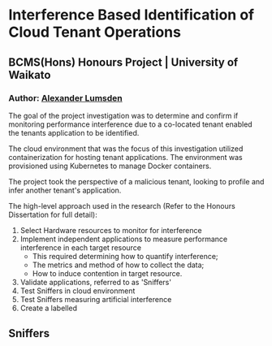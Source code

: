 # Interference Based Identification of Cloud Tenant Operations

## BCMS(Hons) Honours Project | University of Waikato
### Author: [Alexander Lumsden](https://www.linkedin.com/in/alexander-lumsden-nz/) 

The goal of the project investigation was to determine and confirm if monitoring performance interference due to a co-located tenant enabled the tenants application to be identified. 

The cloud environment that was the focus of this investigation utilized containerization for hosting tenant applications. The environment was provisioned using Kubernetes to manage Docker containers.       

The project took the perspective of a malicious tenant, looking to profile and infer another tenant's application. 

The high-level approach used in the research (Refer to the Honours Dissertation for full detail):
1. Select Hardware resources to monitor for interference
2. Implement independent applications to measure performance interference in each target resource
	* This required determining how to quantify interference;
	*  The metrics and method of how to collect the data;
	* How to induce contention in target resource. 
3. Validate applications, referred to as 'Sniffers'
4. Test Sniffers in cloud environment
5. Test Sniffers measuring artificial interference
6. Create a labelled

## Sniffers
